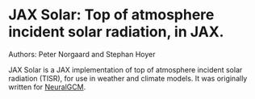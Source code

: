 # JAX Solar: Top of atmosphere incident solar radiation, in JAX.

Authors: Peter Norgaard and Stephan Hoyer

JAX Solar is a JAX implementation of top of atmosphere incident solar
radiation (TISR), for use in weather and climate models. It was originally
written for [NeuralGCM](https://github.com/neuralgcm/neuralgcm).

